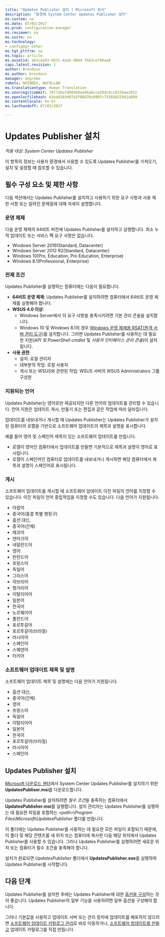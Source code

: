 ```yaml
---
title: "Updates Publisher 설치 | Microsoft 문서"
description: "환경에 System Center Updates Publisher 설치"
ms.custom: na
ms.date: 07/03/2017
ms.prod: configuration-manager
ms.reviewer: na
ms.suite: na
ms.technology:
- configmgr-other
ms.tgt_pltfrm: na
ms.topic: article
ms.assetid: ab5cda93-b67c-4aa5-904d-7b63ce790aa0
caps.latest.revision: 1
author: Brenduns
ms.author: brenduns
manager: angrobe
robots: NOINDEX, NOFOLLOW
ms.translationtype: Human Translation
ms.sourcegitcommit: 70772ba7d08560aa66abcce29dc6cc6334aa2032
ms.openlocfilehash: 63ea0383497a3f06870c0907c732010259d1a809
ms.contentlocale: ko-kr
ms.lasthandoff: 07/03/2017

---
```

# <a name="install-updates-publisher"></a>Updates Publisher 설치

*적용 대상: System Center Updates Publisher*

이 항목의 정보는 사용자 환경에서 사용할 수 있도록 Updates Publisher를 가져오기, 설치 및 설정할 때 참조할 수 있습니다.


## <a name="prerequisites-and-limitations"></a>필수 구성 요소 및 제한 사항
다음 섹션에서는 Updates Publisher를 설치하고 사용하기 위한 요구 사항과 사용 제한 사항 또는 알려진 문제점에 대해 자세히 설명합니다.

### <a name="operating-systems"></a>운영 체제
다음 운영 체제의 64비트 버전에 Updates Publisher를 설치하고 실행합니다. 최소 누적 업데이트 또는 서비스 팩 요구 사항은 없습니다.

-   Windows Server 2016(Standard, Datacenter)
-   Windows Server 2012 R2(Standard, Datacenter)
-   Windows 10(Pro, Education, Pro Education, Enterprise)
-   Windows 8.1(Professional, Enterprise)

### <a name="prerequisites"></a>전제 조건
Updates Publisher를 실행하는 컴퓨터에는 다음이 필요합니다.

-   **64비트 운영 체제**: Updates Publisher를 설치하려면 컴퓨터에서 64비트 운영 체제를 실행해야 합니다.
-   **WSUS 4.0 이상**:
    -   Windows Server에서 이 요구 사항을 충족시키려면 기본 관리 콘솔을 설치합니다.
    -   Windows 10 및 Windows 8.1의 경우 [Windows 운영 체제용 RSAT(원격 서버 관리 도구)](https://support.microsoft.com/help/2693643/remote-server-administration-tools-rsat-for-windows-operating-systems)를 설치합니다. 그러면 Updates Publisher를 사용하는 데 필요한 지원(*API 및 PowerShell cmdlet* 및 *사용자 인터페이스 관리 콘솔*)이 설치됩니다.
-   **사용 권한**:
    -   설치: 로컬 관리자
    -   대부분의 작업: 로컬 사용자
    -   게시 또는 WSUS와 관련된 작업: WSUS 서버의 WSUS Administrators 그룹 구성원

### <a name="supported-languages"></a>지원되는 언어
Updates Publisher는 영어로만 제공되지만 다른 언어의 업데이트를 관리할 수 있습니다. 언어 지원은 업데이트 게시, 만들기 또는 편집과 같은 작업에 따라 달라집니다.

업데이트를 내보내거나 게시할 때 Updates Publisher는 Updates Publisher가 설치된 컴퓨터의 로캘을 기반으로 소프트웨어 업데이트의 제목과 설명을 표시합니다.

예를 들어 영어 및 스페인어 제목이 있는 소프트웨어 업데이트를 만듭니다.

-   로캘이 영어인 컴퓨터에서 업데이트를 만들면 기본적으로 제목과 설명이 영어로 표시됩니다.
-   로캘이 스페인어인 컴퓨터로 업데이트를 내보내거나 게시하면 해당 컴퓨터에서 제목과 설명이 스페인어로 표시됩니다.

### <a name="publishing"></a>게시
소프트웨어 업데이트를 게시할 때 소프트웨어 업데이트 이진 파일의 언어를 지정할 수 있습니다. 이진 파일이 언어 중립적임을 지정할 수도 있습니다. 다음 언어가 지원됩니다.

-   아랍어
-   중국어(홍콩 특별 행정구)
-   옵션 대신,
-   중국어(간체)
-   체코어
-   덴마크어
-   네덜란드어
-   영어
-   핀란드어
-   프랑스어
-   독일어
-   그리스어
-   히브리어
-   헝가리어
-   이탈리아어
-   일본어
-   한국어
-   노르웨이어
-   폴란드어
-   포르투갈어
-   포르투갈어(브라질)
-   러시아어
-   스페인어
-   스웨덴어
-   터키어

### <a name="software-update-titles-and-descriptions"></a>소프트웨어 업데이트 제목 및 설명
소프트웨어 업데이트 제목 및 설명에는 다음 언어가 지원됩니다.

-   옵션 대신,
-   중국어(간체)
-   영어
-   프랑스어
-   독일어
-   이탈리아어
-   일본어
-   한국어
-   포르투갈어(브라질)
-   러시아어
-   스페인어



## <a name="install-updates-publisher"></a>Updates Publisher 설치
[Microsoft 다운로드 센터](https://go.microsoft.com/fwlink/?linkid=847967)에서 System Center Updates Publisher를 설치하기 위한 **UpdatesPubliser.msi**를 다운로드합니다.

Updates Publisher를 설치하려면 *필수 조건*을 충족하는 컴퓨터에서 **UpdatesPublisher.msi**를 실행합니다. 설치 관리자는 Updates Publisher를 실행하는 데 필요한 파일을 포함하는 *&lt;path&gt;\Program Files\Microsoft\UpdatesPublisher* 폴더를 만듭니다.

이 폴더에는 Updates Publisher를 사용하는 데 필요한 모든 파일이 포함되기 때문에, 이 폴더 및 해당 콘텐츠를 새 위치 또는 컴퓨터에 복사한 다음 해당 위치에서 Updates Publisher를 사용할 수 있습니다. 그러나 Updates Publisher를 실행하려면 새로운 위치 또는 컴퓨터가 필수 조건을 충족해야 합니다.

설치가 완료되면 *UpdatesPublisher* 폴더에서 **UpdatesPublisher.exe**를 실행하여 Updates Publisher를 시작합니다.

## <a name="next-steps"></a>다음 단계
 Updates Publisher를 설치한 후에는 Updates Publisher에 대한 [옵션을 구성](updates-publisher-options.md)하는 것이 좋습니다. Updates Publisher의 일부 기능을 사용하려면 일부 옵션을 구성해야 합니다.

 그러나 기본값을 사용하고 업데이트 서버 또는 관리 장치에 업데이트를 배포하지 않으려면 [소프트웨어 업데이트 카탈로그 관리](updates-publisher-catalogs.md)로 바로 이동하거나, [소프트웨어 업데이트를 만들고](create-updates-with-updates-publisher.md) 업데이트 카탈로그를 직접 만듭니다.


